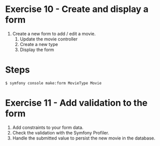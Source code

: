 Exercise 10 - Create and display a form
=======================================

1. Create a new form to add / edit a movie.
   1. Update the movie controller
   2. Create a new type
   3. Display the form


# Steps
```shell
$ symfony console make:form MovieType Movie
```

Exercise 11 - Add validation to the form
========================================

1. Add constraints to your form data.
2. Check the validation with the Symfony Profiler.
3. Handle the submitted value to persist the new movie in the database.
